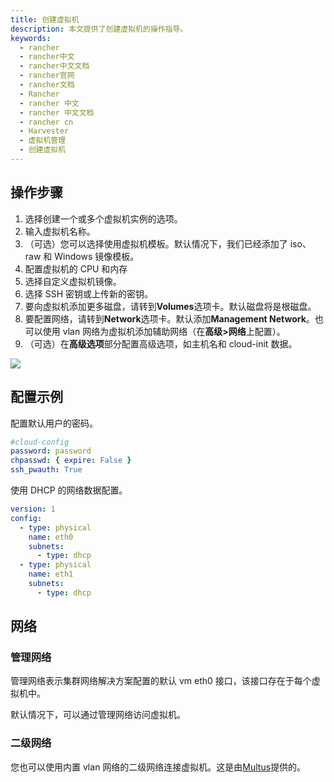 ```yaml
---
title: 创建虚拟机
description: 本文提供了创建虚拟机的操作指导。
keywords:
  - rancher
  - rancher中文
  - rancher中文文档
  - rancher官网
  - rancher文档
  - Rancher
  - rancher 中文
  - rancher 中文文档
  - rancher cn
  - Harvester
  - 虚拟机管理
  - 创建虚拟机
---
```


## 操作步骤

1. 选择创建一个或多个虚拟机实例的选项。
1. 输入虚拟机名称。
1. （可选）您可以选择使用虚拟机模板。默认情况下，我们已经添加了 iso、raw 和 Windows 镜像模板。
1. 配置虚拟机的 CPU 和内存
1. 选择自定义虚拟机镜像。
1. 选择 SSH 密钥或上传新的密钥。
1. 要向虚拟机添加更多磁盘，请转到**Volumes**选项卡。默认磁盘将是根磁盘。
1. 要配置网络，请转到**Network**选项卡。默认添加**Management Network**。也可以使用 vlan 网络为虚拟机添加辅助网络（在**高级>网络**上配置）。
1. （可选）在**高级选项**部分配置高级选项，如主机名和 cloud-init 数据。

![](/img/harvester/create-vm.png)

## 配置示例

配置默认用户的密码。

```YAML
#cloud-config
password: password
chpasswd: { expire: False }
ssh_pwauth: True
```

使用 DHCP 的网络数据配置。

```YAML
version: 1
config:
  - type: physical
    name: eth0
    subnets:
      - type: dhcp
  - type: physical
    name: eth1
    subnets:
      - type: dhcp
```

## 网络

### 管理网络

管理网络表示集群网络解决方案配置的默认 vm eth0 接口，该接口存在于每个虚拟机中。

默认情况下，可以通过管理网络访问虚拟机。

### 二级网络

您也可以使用内置 vlan 网络的二级网络连接虚拟机。这是由[Multus](https://github.com/intel/multus-cni)提供的。
